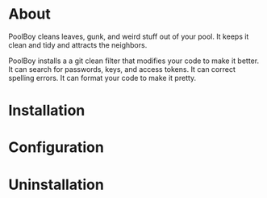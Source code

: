 # About
PoolBoy cleans leaves, gunk, and weird stuff out of your pool. It keeps it clean and tidy and attracts the neighbors.

PoolBoy installs a a git clean filter that modifies your code to make it better. It can search for passwords, keys, and access tokens. It can correct spelling errors. It can format your code to make it pretty.

# Installation

# Configuration

# Uninstallation
